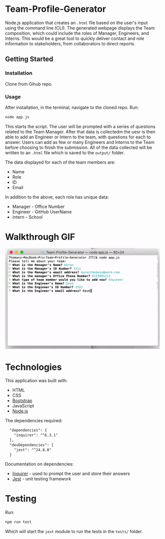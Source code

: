 # Team-Profile-Generator

Node.js application that creates an `.html` file based on the user's input using the command line (CLI). The generated webpage displays the Team composition, which could include the roles of Manager, Engineers, and Interns. This would be a great tool to quickly deliver contact and role information to stakeholders, from collaborators to direct reports.

## Getting Started
### Installation
Clone from Gihub repo.

### Usage
After installation, in the terminal, navigate to the cloned repo. Run:

```bash
node app.js
```

This starts the script. The user will be prompted with a series of questions related to the Team Manager. After that data is collectedm the uesr is then able to add an Engineer or Intern to the team, with questions for each to answer. Users can add as few or many Engineers and Interns to the Team before choosing to finish the submission. All of the data collected will be written to an `.html` file which is saved to the `output/` folder.

The data displayed for each of the team members are:
* Name
* Role
* ID
* Email

In addition to the above, each role has unique data:
* Manager - Office Number
* Engineer - GitHub UserName
* Intern - School

# Walkthrough GIF
![Team Profile Generator Demo](/TeamGenWalkthrough.gif)

# Technologies
This application was built with:

* HTML
* CSS
* [Bootstrap](https://getbootstrap.com/)
* JavaScript
* [Node.js](https://nodejs.org/en/)

The dependencies required:

```
  "dependencies": {
    "inquirer": "^6.3.1"
  },
  "devDependencies": {
    "jest": "^24.8.0"
  }
```

Documentation on dependencies:

* [Inquirer](https://www.npmjs.com/package/inquirer#documentation) - used to prompt the user and store their answers
* [Jest](https://jestjs.io/docs/en/getting-started) - unit testing framework

# Testing
Run:
```bash
npm run test
```

Which will start the `jest` module to run the tests in the `tests/` folder.